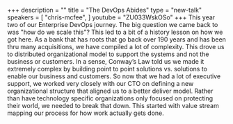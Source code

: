 +++
description = ""
title = "The DevOps Abides"
type = "new-talk"
speakers = [
        "chris-mcfee",
]
youtube = "ZU033WskOSo"
+++
This year two of our Enterprise DevOps journey. The big question we came back to was "how do we scale this"? This led to a bit of a history lesson on how we got here. As a bank that has roots that go back over 190 years and has been thru many acquisitions, we have compiled a lot of complexity. This drove us to distributed organizational model to support the systems and not the business or customers. In a sense, Conway’s Law told us we made it extremely complex by building point to point solutions vs. solutions to enable our business and customers. So now that we had a lot of executive support, we worked very closely with our CTO on defining a new organizational structure that aligned us to a better deliver model. Rather than have technology specific organizations only focused on protecting their world, we needed to break that down. This started with value stream mapping our process for how work actually gets done.